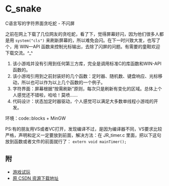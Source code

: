 C_snake
=======

C语言写的字符界面贪吃蛇 - 不闪屏

之前在网上下载了几位网友的贪吃蛇，看了下，觉得屏幕好闪，因为他们很多人都是用 `system("cls")` 来刷新屏幕的，所以难免会闪。在下一时兴致大发，也写了个，用 WIN—API 函数来控制光标输出，去除了闪屏的问题。有需要的童鞋欢迎下载交流。^_^

1. 该小游戏并没有引用到任何第三方库，完全是调用标准C的库函数和WIN-API函数的。
2. 该小游戏引用到之前封装好的几个函数：定时器、随机数、键盘响应、光标移动，所以也可以作为以上几个函数的一个例子。
3. 字符界面：屏幕根据“按需刷新”原则，每次只是刷新有变化的区域。总体上个人感觉还不错啦，哈哈！莫喷……
4. 代码设计：状态加定时器驱动，个人感觉可以满足大多数单线程小游戏的开发。

环境：code::blocks + MinGW

PS:有的朋友用VS或者VC打开，发现编译不过，是因为编译器不同，VS要求比较严格，声明和定义一定要放到前面，解决方法：在 JR_timer.c 里面，把以下这句放到函数或者文件的前面就行了： `extern void mainTimer();`

## 附

 - [游戏试玩](http://download.csdn.net/download/diamont1001/3033102)
 - [原 CSDN 资源下载地址](http://download.csdn.net/download/diamont1001/3032070)
 
